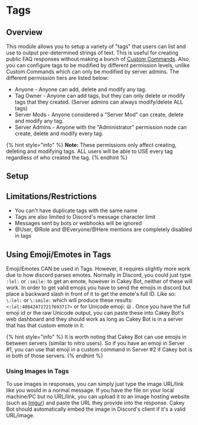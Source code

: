 # Tags

## Overview

This module allows you to setup a variety of "tags" that users can list and use to output pre-determined strings of text. This is useful for creating public FAQ responses without making a bunch of [Custom Commands](custom-commands.md). Also, you can configure tags to be modified by different permission levels, unlike Custom Commands which can only be modified by server admins. The different permission tiers are listed below:

* Anyone - Anyone can add, delete and modify any tag.
* Tag Owner - Anyone can add tags, but they can only delete or modify tags that they created. \(Server admins can always modify/delete ALL tags\)
* Server Mods - Anyone considered a "Server Mod" can create, delete and modify any tag.
* Server Admins - Anyone with the "Administrator" permission node can create, delete and modify every tag.

{% hint style="info" %}
**Note:** These permissions only affect creating, deleting and modifying tags. ALL users will be able to USE every tag regardless of who created the tag.
{% endhint %}

## Setup

## Limitations/Restrictions

* You can't have duplicate tags with the same name
* Tags are also limited to Discord's message character limit
* Messages sent by bots or webhooks will be ignored
* @User, @Role and @Everyone/@Here mentions are completely disabled in tags

## Using Emoji/Emotes in Tags

Emoji/Emotes CAN be used in Tags. However, it requires slightly more work due to how discord parses emotes. Normally in Discord, you could just type `:lel:` or `:smile:` to get an emote, however in Cakey Bot, neither of these will work. In order to get valid emojis you have to send the emojis in discord but place a backward slash in front of it to get the emote's full ID. Like so: `\:lel:` or `\:smile:` which will produce these results: `<:lel:408424717217693717>` or for Unicode emoji: `😄` . Once you have the full emoji id or the raw Unicode output, you can paste these into Cakey Bot's web dashboard and they should work as long as Cakey Bot is in a server that has that custom emote in it.

{% hint style="info" %}
It is worth noting that Cakey Bot can use emojis in between servers \(similar to nitro users\). So if you have an emoji in Server \#1, you can use that emoji in a custom command in Server \#2 if Cakey bot is in both of those servers.
{% endhint %}

### Using Images in Tags

To use images in responses, you can simply just type the image URL/link like you would in a normal message. If you have the file on your local machine/PC but no URL/link, you can upload it to an image hosting website \(such as [Imgur](https://imgur.com/upload)\) and paste the URL they provide into the response. Cakey Bot should automatically embed the image in Discord's client if it's a valid URL/image.

